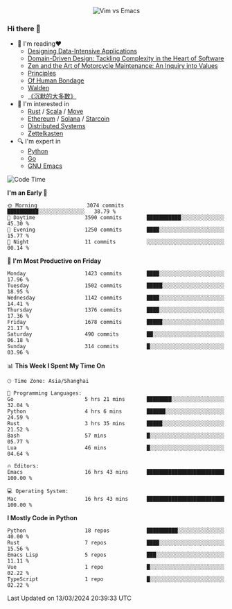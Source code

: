 <p align="center">
    <img src="https://gist.githubusercontent.com/coldnight/e696baffb094e71c96cb302118878eae/raw/40ea5053a6f66cc65f90f437e4173497da225958/banner.gif" alt="Vim vs Emacs" />
</p>

### Hi there 👋

- 📖 I'm reading❤️
    + [Designing Data-Intensive Applications](https://www.oreilly.com/library/view/designing-data-intensive-applications/9781491903063/)
    + [Domain-Driven Design: Tackling Complexity in the Heart of Software](https://www.dddcommunity.org/book/evans_2003/)
    + [Zen and the Art of Motorcycle Maintenance: An Inquiry into Values](https://en.wikipedia.org/wiki/Zen_and_the_Art_of_Motorcycle_Maintenance)
    + [Principles](https://www.principles.com/)
    + [Of Human Bondage](https://en.wikipedia.org/wiki/Of_Human_Bondage)
    + [Walden](https://en.wikipedia.org/wiki/Walden)
    + [《沉默的大多数》](https://en.wikipedia.org/wiki/Silent_majority)
- 🌱 I'm interested in
    + [Rust](https://www.rust-lang.org/) / [Scala](https://www.scala-lang.org/) / [Move](https://github.com/move-language/move/)
    + [Ethereum](https://ethereum.org/en/) / [Solana](https://solana.com/) / [Starcoin](https://github.com/starcoinorg/starcoin)
	+ [Distributed Systems](https://www.linuxzen.com/notes/topics/20200320174417_%E5%88%86%E5%B8%83%E5%BC%8F/)
	+ [Zettelkasten](https://www.linuxzen.com/notes/notes/20220120080920-slip_box/)
- 🔍 I'm expert in
    + [Python](https://www.python.org/)
    + [Go](https://go.dev/)
    + [GNU Emacs](https://www.gnu.org/software/emacs/)

<!--START_SECTION:waka-->
![Code Time](http://img.shields.io/badge/Code%20Time-2%2C727%20hrs%2047%20mins-blue)

**I'm an Early 🐤** 

```text
🌞 Morning                3074 commits        ██████████░░░░░░░░░░░░░░░   38.79 % 
🌆 Daytime                3590 commits        ███████████░░░░░░░░░░░░░░   45.30 % 
🌃 Evening                1250 commits        ████░░░░░░░░░░░░░░░░░░░░░   15.77 % 
🌙 Night                  11 commits          ░░░░░░░░░░░░░░░░░░░░░░░░░   00.14 % 
```
📅 **I'm Most Productive on Friday** 

```text
Monday                   1423 commits        ████░░░░░░░░░░░░░░░░░░░░░   17.96 % 
Tuesday                  1502 commits        █████░░░░░░░░░░░░░░░░░░░░   18.95 % 
Wednesday                1142 commits        ████░░░░░░░░░░░░░░░░░░░░░   14.41 % 
Thursday                 1376 commits        ████░░░░░░░░░░░░░░░░░░░░░   17.36 % 
Friday                   1678 commits        █████░░░░░░░░░░░░░░░░░░░░   21.17 % 
Saturday                 490 commits         ██░░░░░░░░░░░░░░░░░░░░░░░   06.18 % 
Sunday                   314 commits         █░░░░░░░░░░░░░░░░░░░░░░░░   03.96 % 
```


📊 **This Week I Spent My Time On** 

```text
🕑︎ Time Zone: Asia/Shanghai

💬 Programming Languages: 
Go                       5 hrs 21 mins       ████████░░░░░░░░░░░░░░░░░   32.04 % 
Python                   4 hrs 6 mins        ██████░░░░░░░░░░░░░░░░░░░   24.59 % 
Rust                     3 hrs 35 mins       █████░░░░░░░░░░░░░░░░░░░░   21.52 % 
Bash                     57 mins             █░░░░░░░░░░░░░░░░░░░░░░░░   05.77 % 
Lua                      46 mins             █░░░░░░░░░░░░░░░░░░░░░░░░   04.64 % 

🔥 Editors: 
Emacs                    16 hrs 43 mins      █████████████████████████   100.00 % 

💻 Operating System: 
Mac                      16 hrs 43 mins      █████████████████████████   100.00 % 
```

**I Mostly Code in Python** 

```text
Python                   18 repos            ██████████░░░░░░░░░░░░░░░   40.00 % 
Rust                     7 repos             ████░░░░░░░░░░░░░░░░░░░░░   15.56 % 
Emacs Lisp               5 repos             ███░░░░░░░░░░░░░░░░░░░░░░   11.11 % 
Vue                      1 repo              █░░░░░░░░░░░░░░░░░░░░░░░░   02.22 % 
TypeScript               1 repo              █░░░░░░░░░░░░░░░░░░░░░░░░   02.22 % 
```




 Last Updated on 13/03/2024 20:39:33 UTC
<!--END_SECTION:waka-->
